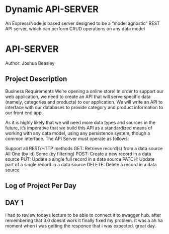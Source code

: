 # Dynamic API-SERVER
An Express/Node.js based server designed to be a “model agnostic” REST API server, which can perform CRUD operations on any data model

# API-SERVER
Author: Joshua Beasley

## Project Description
Business Requirements
We’re opening a online store! In order to support our web application, we need to create an API that will serve specific data (namely, categories and products) to our application. We will write an API to interface with our databases to provide category and product information to our front end app.

As it is highly likely that we will need more data types and sources in the future, it’s imperative that we build this API as a standardized means of working with any data model, using any persistence system, though a common interface. The API Server must operate as follows:

Support all REST/HTTP methods
GET: Retrieve record(s) from a data source
All
One (by id)
Some (by filtering)
POST: Create a new record in a data source
PUT: Update a single full record in a data source
PATCH: Update part of a single record in a data source
DELETE: Delete a record in a data source 

## Log of Project Per Day

## DAY 1

i had to review todays lecture to be able to connect it to swagger hub. after remembering that 3.0 doesnt work it finally fixed my problem. it was a ah ha moment when i was getting the responce that i was expected. great day.
